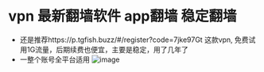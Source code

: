 # vpn 最新翻墙软件   app翻墙  稳定翻墙

- 还是推荐https://p.tgfish.buzz/#/register?code=7jke97Gt 这款vpn, 免费试用1G流量，后期续费也便宜，主要是稳定，用了几年了
- 一整个账号全平台适用
![image](https://github.com/H-ioi/vpn/assets/81223424/a794efcb-5441-40ae-abc8-a090b3693ff3)
